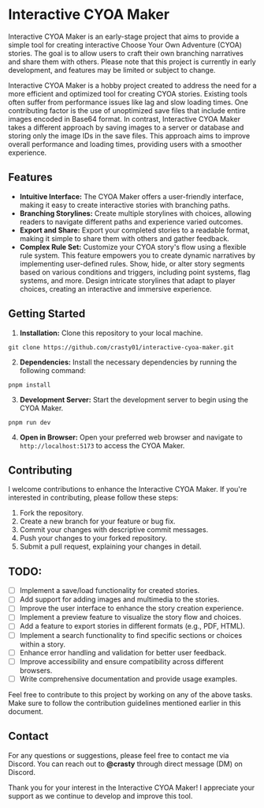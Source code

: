 # Interactive CYOA Maker

Interactive CYOA Maker is an early-stage project that aims to provide a simple tool for creating interactive Choose Your Own Adventure (CYOA) stories. The goal is to allow users to craft their own branching narratives and share them with others. Please note that this project is currently in early development, and features may be limited or subject to change.

Interactive CYOA Maker is a hobby project created to address the need for a more efficient and optimized tool for creating CYOA stories. Existing tools often suffer from performance issues like lag and slow loading times. One contributing factor is the use of unoptimized save files that include entire images encoded in Base64 format. In contrast, Interactive CYOA Maker takes a different approach by saving images to a server or database and storing only the image IDs in the save files. This approach aims to improve overall performance and loading times, providing users with a smoother experience.

## Features

- **Intuitive Interface:** The CYOA Maker offers a user-friendly interface, making it easy to create interactive stories with branching paths.
- **Branching Storylines:** Create multiple storylines with choices, allowing readers to navigate different paths and experience varied outcomes.
- **Export and Share:** Export your completed stories to a readable format, making it simple to share them with others and gather feedback.
- **Complex Rule Set:** Customize your CYOA story's flow using a flexible rule system. This feature empowers you to create dynamic narratives by implementing user-defined rules. Show, hide, or alter story segments based on various conditions and triggers, including point systems, flag systems, and more. Design intricate storylines that adapt to player choices, creating an interactive and immersive experience.

## Getting Started

1. **Installation:** Clone this repository to your local machine.


```
git clone https://github.com/crasty01/interactive-cyoa-maker.git
```

2. **Dependencies:** Install the necessary dependencies by running the following command:

```
pnpm install
```
3. **Development Server:** Start the development server to begin using the CYOA Maker.

```
pnpm run dev
```
4. **Open in Browser:** Open your preferred web browser and navigate to `http://localhost:5173` to access the CYOA Maker.

## Contributing

I welcome contributions to enhance the Interactive CYOA Maker. If you're interested in contributing, please follow these steps:

1. Fork the repository.
2. Create a new branch for your feature or bug fix.
3. Commit your changes with descriptive commit messages.
4. Push your changes to your forked repository.
5. Submit a pull request, explaining your changes in detail.

## TODO:

- [ ] Implement a save/load functionality for created stories.
- [ ] Add support for adding images and multimedia to the stories.
- [ ] Improve the user interface to enhance the story creation experience.
- [ ] Implement a preview feature to visualize the story flow and choices.
- [ ] Add a feature to export stories in different formats (e.g., PDF, HTML).
- [ ] Implement a search functionality to find specific sections or choices within a story.
- [ ] Enhance error handling and validation for better user feedback.
- [ ] Improve accessibility and ensure compatibility across different browsers.
- [ ] Write comprehensive documentation and provide usage examples.

Feel free to contribute to this project by working on any of the above tasks. Make sure to follow the contribution guidelines mentioned earlier in this document.

## Contact

For any questions or suggestions, please feel free to contact me via Discord. You can reach out to **@crasty** through direct message (DM) on Discord.

Thank you for your interest in the Interactive CYOA Maker! I appreciate your support as we continue to develop and improve this tool.
